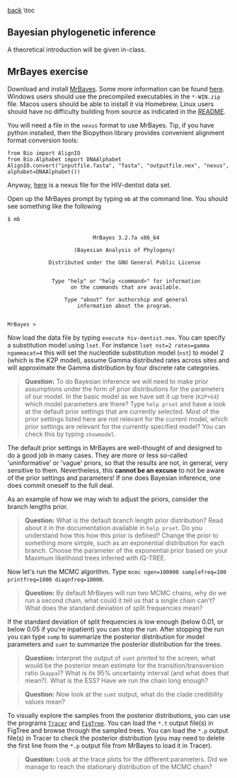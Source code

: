 <!--This file was generated, do not modify it.-->
[back](/phylocourse/)
\toc

## Bayesian phylogenetic inference

A theoretical introduction will be given in-class.

## MrBayes exercise

Download and install
[MrBayes](https://github.com/NBISweden/MrBayes/releases/tag/v3.2.7). Some
more information can be found
[here](http://nbisweden.github.io/MrBayes/download.html). Windows users
should use the precompiled executables in the `*-WIN.zip` file. Macos users
should be able to install it via Homebrew. Linux users should have no
difficulty building from source as indicated in the
[README](https://github.com/NBISweden/MrBayes).

You will need a file in the `nexus` format to use MrBayes. Tip, if you
have python installed, then the Biopython library provides convenient
alignment format conversion tools:

```
from Bio import AlignIO
from Bio.Alphabet import DNAAlphabet
AlignIO.convert("inputfile.fasta", "fasta", "outputfile.nex", "nexus", alphabet=DNAAlphabet())
```

Anyway, [here](/assets/phylocourse/data/hiv-dentist.nex) is a nexus file for
the HIV-dentist data set.

Open up the MrBayes prompt by typing `mb` at the command line. You should see
something like the following

```
$ mb


                           MrBayes 3.2.7a x86_64

                     (Bayesian Analysis of Phylogeny)

             Distributed under the GNU General Public License


              Type "help" or "help <command>" for information
                    on the commands that are available.

                  Type "about" for authorship and general
                      information about the program.


MrBayes >
```

Now load the data file by typing `execute hiv-dentist.nex`. You can specify a
substitution model using `lset`. For instance `lset nst=2 rates=gamma
ngammacat=4` this will set the nucleotide substitution model (`nst`) to model
2 (which is the K2P model), assume Gamma distributed rates across sites and
will approximate the Gamma distribution by four discrete rate categories.

>**Question:** To do Bayesian inference we will need to make prior
>assumptions under the form of prior distributions for the parameters of our
>model. In the basic model as we have set it up here (`K2P+G4`) which model
>parameters are there? Type `help prset` and have a look at the default prior
>settings that are currently selected. Most of the prior settings listed here
>are not relevant for the current model, which prior settings are relevant for
>the currently specified model? You can check this by typing `showmodel`.

The default prior settings in MrBayes are well-thought of and designed to do
a good job in many cases. They are more or less so-called 'uninformative' or
'vague' priors, so that the results are not, in general, very sensitive to
them. Nevertheless, this **cannot be an excuse** to not be aware of the prior
settings and parameters! If one does Bayesian inference, one does commit
oneself to the full deal.

As an example of how we may wish to adjust the priors, consider the branch
lengths prior.

>**Question:** What is the default branch length prior distribution? Read about
>it in the documentation available in `help prset`. Do you understand how this
>how this prior is defined? Change the prior to something more simple, such
>as an exponential distribution for each branch. Choose the parameter of the
>exponential prior based on your Maximum likelihood trees inferred with IQ-TREE.

Now let's run the MCMC algorithm. Type `mcmc ngen=100000 samplefreq=100
printfreq=1000 diagnfreq=10000`.

>**Question:** By default MrBayes will run two MCMC chains, why do we run a
>second chain, what could it tell us that a single chain can't? What does the
>standard deviation of split frequencies mean?

If the standard deviation of split frequencies is low enough (below 0.01, or
below 0.05 if you're inpatient) you can stop the run. After stopping the run
you can type `sump` to summarize the posterior distribution for model
parameters and `sumt` to summarize the posterior distribution for the trees.

>**Question:** Interpret the output of `sumt` printed to the screen, what would be
>the posterior mean estimate for the transition/transversion ratio (`kappa`)?
>What is its 95% uncertainty interval (and what does that mean?). What is the
>ESS? Have we run the chain long enough?

>**Question:** Now look at the `sumt` output, what do the clade credibility
>values mean?

To visually explore the samples from the posterior distributions, you can use
the programs [`Tracer`](https://github.com/beast-dev/tracer/releases/tag/v1.6)
and [`FigTree`](https://github.com/rambaut/figtree/releases/tag/v1.4.4). You
can load the `*.t` output file(s) in FigTree and browse through the sampled
trees. You can load the `*.p` output file(s) in Tracer to check the posterior
distribution (you may need to delete the first line from the `*.p` output file
from MrBayes to load it in Tracer).

>**Question:** Look at the trace plots for the different parameters. Did we
>manage to reach the stationary distribution of the MCMC chain?

